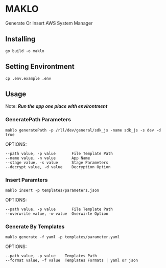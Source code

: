 # MAKLO 
Generate Or Insert AWS System Manager

## Installing
```
go build -o maklo
```

## Setting Environtment
```
cp .env.example .env
```

## Usage
Note: ***Run the app one place with environtment***
### GeneratePath Parameters
```
maklo generatePath -p /rll/dev/general/sdk_js -name sdk_js -s dev -d true
```
OPTIONS:
```
--path value, -p value       File Template Path
--name value, -n value       App Name
--stage value, -s value      Stage Parameters
--decrypt value, -d value    Decryption Option
```

### Insert Paramters
```
maklo insert -p templates/parameters.json
```
OPTIONS:
```
--path value, -p value       File Template Path
--overwrite value, -w value  Overwirte Option
```

### Generate By Templates
```
maklo generate -f yaml -p templates/parameter.yaml
```
OPTIONS:
```
--path value, -p value    Templates Path
--format value, -f value  Templates Formats | yaml or json
```